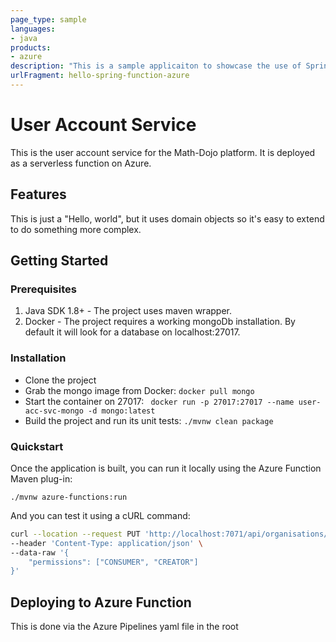 ```yaml
---
page_type: sample
languages:
- java
products:
- azure
description: "This is a sample applicaiton to showcase the use of Spring Cloud Function on top of Azure Functions."
urlFragment: hello-spring-function-azure
---
```


# User Account Service

This is the user account service for the Math-Dojo platform. It is deployed as a serverless function on Azure.

## Features

This is just a "Hello, world", but it uses domain objects so it's easy to extend to do something more complex.

## Getting Started

### Prerequisites

1. Java SDK 1.8+ - The project uses maven wrapper.
2. Docker - The project requires a working mongoDb installation. By default it will look for a database on localhost:27017.

### Installation

- Clone the project
- Grab the mongo image from Docker: `docker pull mongo`
- Start the container on 27017: ` docker run -p 27017:27017 --name user-acc-svc-mongo -d mongo:latest`
- Build the project and run its unit tests: `./mvnw clean package`

### Quickstart

Once the application is built, you can run it locally using the Azure Function Maven plug-in:

`./mvnw azure-functions:run`

And you can test it using a cURL command:

```sh
curl --location --request PUT 'http://localhost:7071/api/organisations/unknownOrganisationId/users/knownUserId/permissions' \
--header 'Content-Type: application/json' \
--data-raw '{
    "permissions": ["CONSUMER", "CREATOR"]
}'
```

## Deploying to Azure Function

This is done via the Azure Pipelines yaml file in the root
